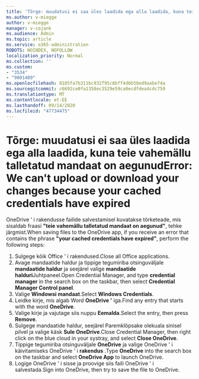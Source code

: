 ```yaml
---
title: 'Tõrge: muudatusi ei saa üles laadida ega alla laadida, kuna teie vahemällu talletatud mandaat on aegunud'
ms.author: v-miegge
author: v-miegge
manager: v-cojank
ms.audience: Admin
ms.topic: article
ms.service: o365-administration
ROBOTS: NOINDEX, NOFOLLOW
localization_priority: Normal
ms.collection: ''
ms.custom:
- "3534"
- "9001489"
ms.openlocfilehash: 8105fa7b311bc932f95c8bff4d6b58ed9aabe74a
ms.sourcegitcommit: c6692ce0fa1358ec3529e59ca0ecdfdea4cdc759
ms.translationtype: MT
ms.contentlocale: et-EE
ms.lasthandoff: 09/14/2020
ms.locfileid: "47734475"
---
```

# <a name="error-we-cant-upload-or-download-your-changes-because-your-cached-credentials-have-expired"></a><span data-ttu-id="87c88-102">Tõrge: muudatusi ei saa üles laadida ega alla laadida, kuna teie vahemällu talletatud mandaat on aegunud</span><span class="sxs-lookup"><span data-stu-id="87c88-102">Error: We can't upload or download your changes because your cached credentials have expired</span></span>

<span data-ttu-id="87c88-103">OneDrive ' i rakendusse failide salvestamisel kuvatakse tõrketeade, mis sisaldab fraasi **"teie vahemällu talletatud mandaat on aegunud"**, tehke järgmist.</span><span class="sxs-lookup"><span data-stu-id="87c88-103">When saving files to the OneDrive app, if you receive an error that contains the phrase **"your cached credentials have expired"**, perform the following steps:</span></span>

1. <span data-ttu-id="87c88-104">Sulgege kõik Office ' i rakendused.</span><span class="sxs-lookup"><span data-stu-id="87c88-104">Close all Office applications.</span></span>
1. <span data-ttu-id="87c88-105">Avage mandaatide haldur ja tippige tegumiriba otsinguväljale **mandaatide haldur** ja seejärel valige **mandaatide halduri**Juhtpaneel.</span><span class="sxs-lookup"><span data-stu-id="87c88-105">Open Credential Manager, and type **credential manager** in the search box on the taskbar, then select **Credential Manager Control panel**.</span></span>
1. <span data-ttu-id="87c88-106">Valige **Windowsi mandaat**.</span><span class="sxs-lookup"><span data-stu-id="87c88-106">Select **Windows Credentials**.</span></span>
1. <span data-ttu-id="87c88-107">Leidke kirje, mis algab Word **OneDrive '** iga.</span><span class="sxs-lookup"><span data-stu-id="87c88-107">Find any entry that starts with the word **OneDrive**.</span></span>
1. <span data-ttu-id="87c88-108">Valige kirje ja vajutage siis nuppu **Eemalda**.</span><span class="sxs-lookup"><span data-stu-id="87c88-108">Select the entry, then press **Remove**.</span></span>
1. <span data-ttu-id="87c88-109">Sulgege mandaatide haldur, seejärel Paremklõpsake olekuala sinisel pilvel ja valige käsk **Sule OneDrive**.</span><span class="sxs-lookup"><span data-stu-id="87c88-109">Close Credential Manager, then right click on the blue cloud in your systray, and select **Close OneDrive**.</span></span>
1. <span data-ttu-id="87c88-110">Tippige tegumiriba otsinguväljale **OneDrive** ja valige OneDrive ' i käivitamiseks OneDrive ' i **rakendus** .</span><span class="sxs-lookup"><span data-stu-id="87c88-110">Type **OneDrive** into the search box on the taskbar and select **OneDrive App** to launch OneDrive.</span></span>
1. <span data-ttu-id="87c88-111">Logige OneDrive ' i sisse ja proovige siis faili OneDrive ' i salvestada.</span><span class="sxs-lookup"><span data-stu-id="87c88-111">Sign into OneDrive, then try to save the file to OneDrive.</span></span>
